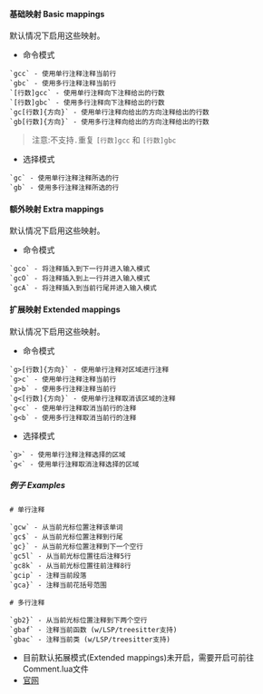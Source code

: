 #### 基础映射 Basic mappings
默认情况下启用这些映射。

- 命令模式

```帮助
`gcc` - 使用单行注释注释当前行
`gbc` - 使用多行注释注释当前行
`[行数]gcc` - 使用单行注释向下注释给出的行数
`[行数]gbc` - 使用多行注释向下注释给出的行数
`gc[行数]{方向}` - 使用单行注释向给出的方向注释给出的行数
`gb[行数]{方向}` - 使用多行注释向给出的方向注释给出的行数

```

> 注意:不支持`.`重复 `[行数]gcc` 和 `[行数]gbc`

- 选择模式

```帮助
`gc` - 使用单行注释注释所选的行
`gb` - 使用多行注释注释所选的行
```

#### 额外映射 Extra mappings
默认情况下启用这些映射。

- 命令模式

```帮助
`gco` - 将注释插入到下一行并进入输入模式
`gcO` - 将注释插入到上一行并进入输入模式
`gcA` - 将注释插入到当前行尾并进入输入模式
```

#### 扩展映射 Extended mappings
默认情况下启用这些映射。

- 命令模式

```帮助
`g>[行数]{方向}` - 使用单行注释对区域进行注释
`g>c` - 使用单行注释注释当前行
`g>b` - 使用多行注释注释当前行
`g<[行数]{方向}` - 使用单行注释取消该区域的注释
`g<c` - 使用单行注释取消当前行的注释
`g<b` - 使用多行注释取消当前行的注释
```

- 选择模式

```帮助
`g>` - 使用单行注释注释选择的区域
`g<` - 使用单行注释取消注释选择的区域
```

##### 例子 Examples

```帮助
# 单行注释

`gcw` - 从当前光标位置注释该单词
`gc$` - 从当前光标位置注释到行尾
`gc}` - 从当前光标位置注释到下一个空行
`gc5l` - 从当前光标位置往后注释5行
`gc8k` - 从当前光标位置往前注释8行
`gcip` - 注释当前段落
`gca}` - 注释当前花括号范围

# 多行注释

`gb2}` - 从当前光标位置注释到下两个空行
`gbaf` - 注释当前函数 (w/LSP/treesitter支持)
`gbac` - 注释当前类 (w/LSP/treesitter支持)
```

* 目前默认拓展模式(Extended mappings)未开启，需要开启可前往Comment.lua文件
* [官网](https://github.com/numToStr/Comment.nvim)

